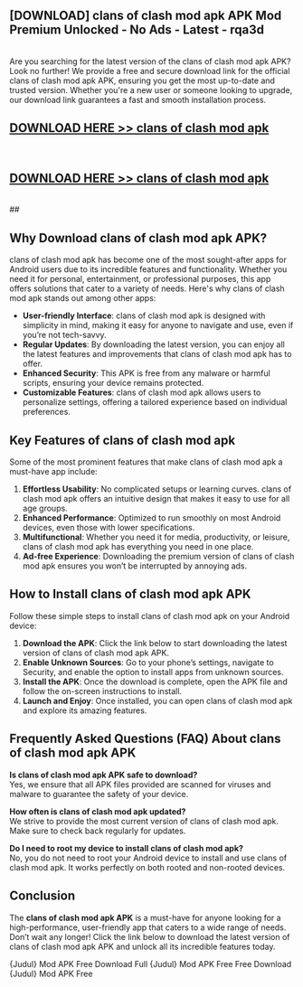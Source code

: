 ## [DOWNLOAD] clans of clash mod apk APK Mod  Premium Unlocked - No Ads - Latest - rqa3d <br>
<br>
Are you searching for the latest version of the clans of clash mod apk APK? Look no further! We provide a free and secure download link for the official clans of clash mod apk APK, ensuring you get the most up-to-date and trusted version. Whether you're a new user or someone looking to upgrade, our download link guarantees a fast and smooth installation process.


## [DOWNLOAD HERE >> clans of clash mod apk](http://leaked.freeplayer.one?title=clans_of_clash_mod_apk&ref=06)
  <br>

## [DOWNLOAD HERE >> clans of clash mod apk](http://leaked.freeplayer.one?title=clans_of_clash_mod_apk&ref=06)
  <br>
  ##



## Why Download clans of clash mod apk APK?

clans of clash mod apk has become one of the most sought-after apps for Android users due to its incredible features and functionality. Whether you need it for personal, entertainment, or professional purposes, this app offers solutions that cater to a variety of needs. Here's why clans of clash mod apk stands out among other apps:

- **User-friendly Interface**: clans of clash mod apk is designed with simplicity in mind, making it easy for anyone to navigate and use, even if you’re not tech-savvy.
- **Regular Updates**: By downloading the latest version, you can enjoy all the latest features and improvements that clans of clash mod apk has to offer.
- **Enhanced Security**: This APK is free from any malware or harmful scripts, ensuring your device remains protected.
- **Customizable Features**: clans of clash mod apk allows users to personalize settings, offering a tailored experience based on individual preferences.

## Key Features of clans of clash mod apk

Some of the most prominent features that make clans of clash mod apk a must-have app include:

1. **Effortless Usability**: No complicated setups or learning curves. clans of clash mod apk offers an intuitive design that makes it easy to use for all age groups.
2. **Enhanced Performance**: Optimized to run smoothly on most Android devices, even those with lower specifications.
3. **Multifunctional**: Whether you need it for media, productivity, or leisure, clans of clash mod apk has everything you need in one place.
4. **Ad-free Experience**: Downloading the premium version of clans of clash mod apk ensures you won’t be interrupted by annoying ads.

## How to Install clans of clash mod apk APK

Follow these simple steps to install clans of clash mod apk on your Android device:

1. **Download the APK**: Click the link below to start downloading the latest version of clans of clash mod apk APK.
2. **Enable Unknown Sources**: Go to your phone’s settings, navigate to Security, and enable the option to install apps from unknown sources.
3. **Install the APK**: Once the download is complete, open the APK file and follow the on-screen instructions to install.
4. **Launch and Enjoy**: Once installed, you can open clans of clash mod apk and explore its amazing features.

## Frequently Asked Questions (FAQ) About clans of clash mod apk APK

**Is clans of clash mod apk APK safe to download?**  
Yes, we ensure that all APK files provided are scanned for viruses and malware to guarantee the safety of your device.

**How often is clans of clash mod apk updated?**  
We strive to provide the most current version of clans of clash mod apk. Make sure to check back regularly for updates.

**Do I need to root my device to install clans of clash mod apk?**  
No, you do not need to root your Android device to install and use clans of clash mod apk. It works perfectly on both rooted and non-rooted devices.

## Conclusion

The **clans of clash mod apk APK** is a must-have for anyone looking for a high-performance, user-friendly app that caters to a wide range of needs. Don’t wait any longer! Click the link below to download the latest version of clans of clash mod apk APK and unlock all its incredible features today.

{Judul} Mod APK Free
Download Full {Judul} Mod APK Free
Free Download {Judul} Mod APK Free

